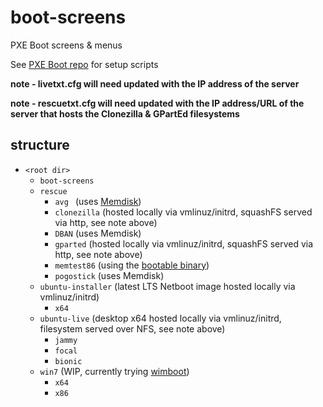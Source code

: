 # boot-screens
PXE Boot screens & menus

See [PXE Boot repo](https://github.com/chris18890/pxe-boot) for setup scripts

**note - livetxt.cfg will need updated with the IP address of the server**

**note - rescuetxt.cfg will need updated with the IP address/URL of the server that hosts the Clonezilla & GPartEd filesystems**

## structure

- `<root dir>`
  - `boot-screens`
  - `rescue`
    - `avg ` (uses [Memdisk](https://www.syslinux.org/wiki/index.php?title=MEMDISK))
    - `clonezilla` (hosted locally via vmlinuz/initrd, squashFS served via http, see note above)
    - `DBAN` (uses Memdisk)
    - `gparted` (hosted locally via vmlinuz/initrd, squashFS served via http, see note above)
    - `memtest86` (using the [bootable binary](http://memtest.org/#downiso))
    - `pogostick` (uses Memdisk)
  - `ubuntu-installer` (latest LTS Netboot image hosted locally via vmlinuz/initrd)
    - `x64`
  - `ubuntu-live` (desktop x64 hosted locally via vmlinuz/initrd, filesystem served over NFS, see note above)
    - `jammy`
    - `focal`
    - `bionic`
  - `win7` (WIP, currently trying [wimboot](https://ipxe.org/wimboot))
    - `x64`
    - `x86`
